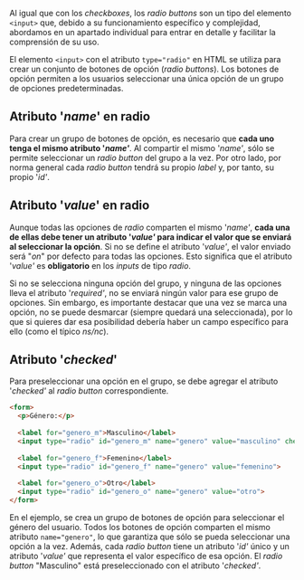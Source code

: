 Al igual que con los _checkboxes_, los _radio buttons_ son un tipo del elemento `<input>` que, debido a su funcionamiento específico y complejidad, abordamos en un apartado individual para entrar en detalle y facilitar la comprensión de su uso.

El elemento `<input>` con el atributo `type="radio"` en HTML se utiliza para crear un conjunto de botones de opción (_radio buttons_). Los botones de opción permiten a los usuarios seleccionar una única opción de un grupo de opciones predeterminadas.

## Atributo '_name_' en radio

Para crear un grupo de botones de opción, es necesario que **cada uno tenga el mismo atributo '_name'_**. Al compartir el mismo '_name'_, sólo se permite seleccionar un _radio button_ del grupo a la vez. Por otro lado, por norma general cada _radio button_ tendrá su propio _label_ y, por tanto, su propio '_id'_.

## Atributo '_value_' en radio

Aunque todas las opciones de _radio_ comparten el mismo '_name'_, **cada una de ellas debe tener un atributo '_value'_ para indicar el valor que se enviará al seleccionar la opción**. Si no se define el atributo '_value'_, el valor enviado será "_on_" por defecto para todas las opciones. Esto significa que el atributo '_value'_ es **obligatorio** en los _inputs_ de tipo _radio_.

Si no se selecciona ninguna opción del grupo, y ninguna de las opciones lleva el atributo '_required'_, no se enviará ningún valor para ese grupo de opciones. Sin embargo, es importante destacar que una vez se marca una opción, no se puede desmarcar (siempre quedará una seleccionada), por lo que si quieres dar esa posibilidad debería haber un campo específico para ello (como el típico _ns/nc_).

## Atributo '_checked_'

Para preseleccionar una opción en el grupo, se debe agregar el atributo '_checked'_ al _radio button_ correspondiente.


```HTML
<form>
  <p>Género:</p>
    
  <label for="genero_m">Masculino</label>
  <input type="radio" id="genero_m" name="genero" value="masculino" checked>
    
  <label for="genero_f">Femenino</label>
  <input type="radio" id="genero_f" name="genero" value="femenino">
    
  <label for="genero_o">Otro</label>
  <input type="radio" id="genero_o" name="genero" value="otro">
</form>
```

En el ejemplo, se crea un grupo de botones de opción para seleccionar el género del usuario. Todos los botones de opción comparten el mismo atributo `name="genero"`, lo que garantiza que sólo se pueda seleccionar una opción a la vez. Además, cada _radio button_ tiene un atributo '_id'_ único y un atributo '_value'_ que representa el valor específico de esa opción. El _radio button_ "Masculino" está preseleccionado con el atributo '_checked'_.

